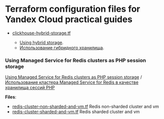 # Terraform configuration files for Yandex Cloud practical guides

* [clickhouse-hybrid-storage.tf](./clickhouse-hybrid-storage.tf)

    * [Using hybrid storage](https://cloud.yandex.com/en/docs/managed-clickhouse/tutorials/hybrid-storage).
    * [Использование гибридного хранилища](https://cloud.yandex.ru/docs/managed-clickhouse/tutorials/hybrid-storage).

### Using Managed Service for Redis clusters as PHP session storage

[Using Managed Service for Redis clusters as PHP session storage](https://cloud.yandex.com/en/docs/managed-redis/tutorials/redis-as-php-sessions-storage) / [Использование кластера Managed Service for Redis в качестве хранилища сессий PHP](https://cloud.yandex.ru/docs/managed-redis/tutorials/redis-as-php-sessions-storage)

**Files**:

* [redis-cluster-non-sharded-and-vm.tf](./redis-cluster-non-sharded-and-vm.tf) Redis non-sharded cluster and vm
* [redis-cluster-sharded-and-vm.tf](./redis-cluster-non-sharded-and-vm.tf) Redis sharded cluster and vm
